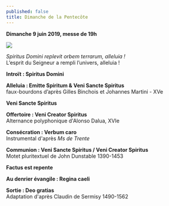 ```yaml
---
published: false
title: Dimanche de la Pentecôte
---
```

**Dimanche 9 juin 2019, messe de 19h**  

![]({{site.baseurl}}/images/Pentec%C3%B4te%20Ps%20Hunter.jpg)

*Spiritus Domini replevit orbem terrarum, alleluia !*  
L’esprit du Seigneur a rempli l’univers, alleluia !

**Introït : Spiritus Domini**

**Alleluia : Emitte Spiritum & Veni Sancte Spiritus**  
faux-bourdons d’après Gilles Binchois et Johannes Martini - XVe

**Veni Sancte Spiritus**

**Offertoire : Veni Creator Spiritus**  
Alternance polyphonique d'Alonso Dalua, XVIe

**Consécration : Verbum caro**  
Instrumental d'après *Ms de Trente*

**Communion : Veni Sancte Spiritus / Veni Creator Spiritus**  
Motet pluritextuel de John Dunstable 1390-1453

**Factus est repente**

**Au denrier évangile : Regina caeli**

**Sortie : Deo gratias**  
Adaptation d'après Claudin de Sermisy 1490-1562
